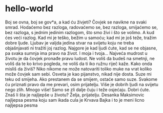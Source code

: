 # hello-world
Boj se ovna, boj se gov*a, a kad ću živjeti?
Čovjek se navikne na svaki smrad.
Hodaćemo bez razloga, radovaćemo se, bez razloga, smijaćemo se, bez razloga, s jednim jedinim razlogom, što smo živi i što se volimo. A kud ćes veći razlog.
Kad mi je teško, bežim u samoću; kad mi je još teže, tražim dobre ljude.
Ljubav je valjda jedina stvar na svijetu koju ne treba objašnjavati ni tražiti joj razlog.
Najgore je kad ljudi ćute, kad se ne objasne, pa svaka sumnja ima pravo na život. I moja i tvoja…
Najveća mudrost u životu je da čovjek pronađe pravu ludost.
Ne voliš da budeš na smetnji, ne voliš da te ko krivo pogleda, ne voliš da ti iko ružnu riječ kaže. Kako onda misliš da živiš?
Niko nikome ne može natovariti toliko muke na vrat koliko može čovjek sam sebi.
Osveta je kao pijanstvo, nikad nije dosta.
Suze mi teku od smijeha. Ako prestanem da se smijem, ostaće samo suze.
Svakome ću priznati pravo da me prevari, osim prijatelju.
Više je dobrih ljudi na svijetu nego zlih. Mnogo više! Samo se zli dalje čuju i teže osjećaju. Dobri ćute.
Znaš li šta je najljepše u životu? Želja, prijatelju.
Desanka Maksimovic najljepsa pesma koju sam
ikada cula je Krvava Bajka i to je meni licno najljepsa pesma

